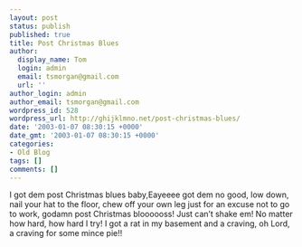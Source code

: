 ```yaml
---
layout: post
status: publish
published: true
title: Post Christmas Blues
author:
  display_name: Tom
  login: admin
  email: tsmorgan@gmail.com
  url: ''
author_login: admin
author_email: tsmorgan@gmail.com
wordpress_id: 528
wordpress_url: http://ghijklmno.net/post-christmas-blues/
date: '2003-01-07 08:30:15 +0000'
date_gmt: '2003-01-07 08:30:15 +0000'
categories:
- Old Blog
tags: []
comments: []
---
```

<!-- more -->

<p>I got dem post Christmas blues baby,Eayeeee got dem no good, low down, nail your hat to the floor, chew off your own leg just for an excuse not to go to work, godamn post Christmas bloooooss! Just can&#8217;t shake em! No matter how hard, how hard I try! I got a rat in my basement and a craving, oh Lord, a craving for some mince pie!!</p>

